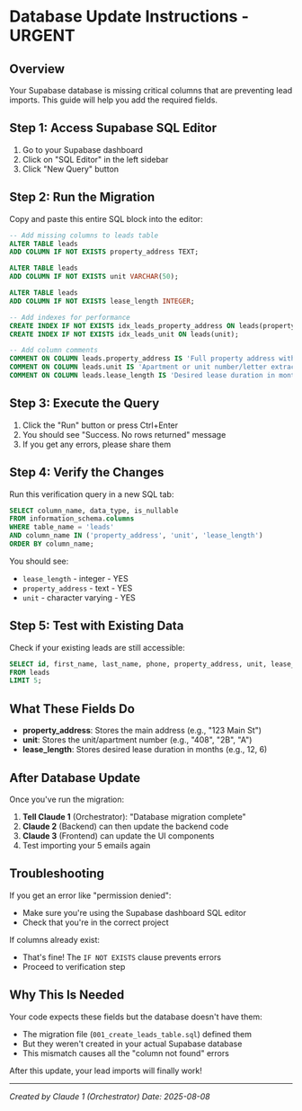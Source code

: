 # Database Update Instructions - URGENT

## Overview
Your Supabase database is missing critical columns that are preventing lead imports. This guide will help you add the required fields.

## Step 1: Access Supabase SQL Editor

1. Go to your Supabase dashboard
2. Click on "SQL Editor" in the left sidebar
3. Click "New Query" button

## Step 2: Run the Migration

Copy and paste this entire SQL block into the editor:

```sql
-- Add missing columns to leads table
ALTER TABLE leads 
ADD COLUMN IF NOT EXISTS property_address TEXT;

ALTER TABLE leads 
ADD COLUMN IF NOT EXISTS unit VARCHAR(50);

ALTER TABLE leads 
ADD COLUMN IF NOT EXISTS lease_length INTEGER;

-- Add indexes for performance
CREATE INDEX IF NOT EXISTS idx_leads_property_address ON leads(property_address);
CREATE INDEX IF NOT EXISTS idx_leads_unit ON leads(unit);

-- Add column comments
COMMENT ON COLUMN leads.property_address IS 'Full property address without unit number';
COMMENT ON COLUMN leads.unit IS 'Apartment or unit number/letter extracted from address';
COMMENT ON COLUMN leads.lease_length IS 'Desired lease duration in months';
```

## Step 3: Execute the Query

1. Click the "Run" button or press Ctrl+Enter
2. You should see "Success. No rows returned" message
3. If you get any errors, please share them

## Step 4: Verify the Changes

Run this verification query in a new SQL tab:

```sql
SELECT column_name, data_type, is_nullable
FROM information_schema.columns  
WHERE table_name = 'leads'
AND column_name IN ('property_address', 'unit', 'lease_length')
ORDER BY column_name;
```

You should see:
- `lease_length` - integer - YES
- `property_address` - text - YES
- `unit` - character varying - YES

## Step 5: Test with Existing Data

Check if your existing leads are still accessible:

```sql
SELECT id, first_name, last_name, phone, property_address, unit, lease_length
FROM leads
LIMIT 5;
```

## What These Fields Do

- **property_address**: Stores the main address (e.g., "123 Main St")
- **unit**: Stores the unit/apartment number (e.g., "408", "2B", "A")
- **lease_length**: Stores desired lease duration in months (e.g., 12, 6)

## After Database Update

Once you've run the migration:

1. **Tell Claude 1** (Orchestrator): "Database migration complete"
2. **Claude 2** (Backend) can then update the backend code
3. **Claude 3** (Frontend) can update the UI components
4. Test importing your 5 emails again

## Troubleshooting

If you get an error like "permission denied":
- Make sure you're using the Supabase dashboard SQL editor
- Check that you're in the correct project

If columns already exist:
- That's fine! The `IF NOT EXISTS` clause prevents errors
- Proceed to verification step

## Why This Is Needed

Your code expects these fields but the database doesn't have them:
- The migration file (`001_create_leads_table.sql`) defined them
- But they weren't created in your actual Supabase database
- This mismatch causes all the "column not found" errors

After this update, your lead imports will finally work!

---
*Created by Claude 1 (Orchestrator)*
*Date: 2025-08-08*